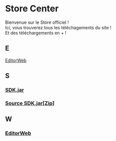 <h1>Store Center</h1>
Bienvenue sur le Store officiel !<br>
Ici, vous trouverez tous les téléchagements du site !<br>
Et des téléchargements en + !<br>
<h2>E</h2>
<a href="app.html#EditorWeb">EditorWeb</a>
<h2>S</h2>
<h3><a href="https://github.com/EcologicCode/EcologicCode.github.io/raw/main/root/OpenCreators/SDK/SDK.jar">SDK.jar</a></h3>
<h3><a href="SDK.jar.src.zip" download="SourceSDK.jar.zip">Source SDK.jar[Zip]</a></h3>
<h2>W</h2>
<h3><a href="https://ecologiccode.github.io/informatique/OpenCreators/tools/WebAppCreator/index.html" download="WebAppCreatorhtml">EditorWeb</a></h3>
